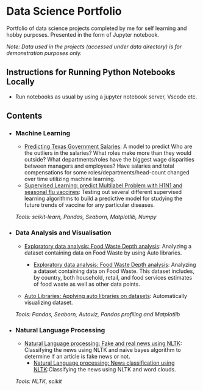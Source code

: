 # Data Science Portfolio
Portfolio of data science projects completed by me for self learning and hobby purposes. Presented in the form of Jupyter notebook.

_Note: Data used in the projects (accessed under data directory) is for demonstration purposes only._

## Instructions for Running Python Notebooks Locally
* Run notebooks as usual by using a jupyter notebook server, Vscode etc.

## Contents

- ### Machine Learning

	- [Predicting Texas Government Salaries](https://github.com/AbhiG-06/data-science-portfolio/blob/main/Texas-salaries-prediction-r2-0-93.ipynb): A model to predict Who are the outliers in the salaries? What roles make more than they would outside? What departments/roles have the biggest wage disparities between managers and employees? Have salaries and total compensations for some roles/departments/head-count changed over time utilizing machine learning.
	- [Supervised Learning: predict Multilabel Problem with H1N1 and seasonal flu vaccines](https://github.com/AbhiG-06/data-science-portfolio/blob/main/multi-label-vaccine-prediction.ipynb): Testing out several different supervised learning algorithms to build a predictive model for studying the future trends of vaccine for any particular diseases.

   _Tools: scikit-learn, Pandas, Seaborn, Matplotlib, Numpy_
  
- ### Data Analysis and Visualisation
 
	- [Exploratory data analysis: Food Waste Depth analysis](https://github.com/AbhiG-06/data-science-portfolio/blob/main/auto-eda-food-waste-data.ipynb): Analyzing a dataset containing data on Food Waste by using Auto libraries.
   
        - [Exploratory data analysis: Food Waste Depth analysis](https://github.com/AbhiG-06/data-science-portfolio/blob/main/food-waste-depth-analysis.ipynb): Analyzing a dataset containing data on Food Waste. This dataset includes, by country, both household, retail, and food services estimates of food waste as well as other data points.
          
	- [Auto Libraries: Applying auto libraries on datasets](https://github.com/AbhiG-06/data-science-portfolio/blob/main/auto-eda-using-pandas-profiling-sweetviz-autoviz.ipynb): Automatically visualizing dataset.

  _Tools: Pandas, Seaborn, Autoviz, Pandas profiling and Matplotlib_ 
  
- ### Natural Language Processing

	- [Natural Language processing: Fake and real news using NLTK](https://github.com/AbhiG-06/data-science-portfolio/blob/main/fake-real-news-prediction.ipynb):  Classifying the news using NLTK and naive bayes algorithm to determine if an article is fake news or not.
        - [Natural Language processing: News classification using NLTK]():Classifying the news using NLTK and word clouds.

	_Tools: NLTK, scikit_ 
